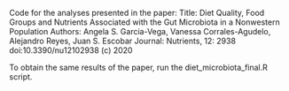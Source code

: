 Code for the analyses presented in the paper:
Title: Diet Quality, Food Groups and Nutrients Associated with the Gut Microbiota in a Nonwestern Population
Authors: Angela S. Garcia-Vega, Vanessa Corrales-Agudelo, Alejandro Reyes, Juan S. Escobar
Journal: Nutrients, 12: 2938
doi:10.3390/nu12102938
(c) 2020

To obtain the same results of the paper, run the diet_microbiota_final.R script.